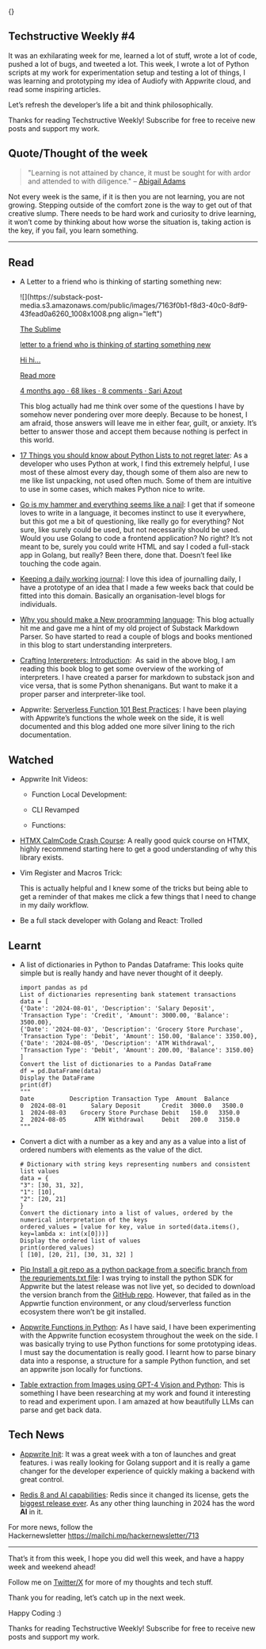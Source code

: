 {}

<h2>Techstructive Weekly #4</h2>
<p>It was an exhilarating week for me, learned a lot of stuff, wrote a lot of code, pushed a lot of bugs, and tweeted a lot. This week, I wrote a lot of Python scripts at my work for experimentation setup and testing a lot of things, I was learning and prototyping my idea of Audiofy with Appwrite cloud, and read some inspiring articles.</p>
<p>Let’s refresh the developer’s life a bit and think philosophically.</p>
<p>Thanks for reading Techstructive Weekly! Subscribe for free to receive new posts and support my work.</p>
<h2>Quote/Thought of the week</h2>
<blockquote>
<p>&quot;Learning is not attained by chance, it must be sought for with ardor and attended to with diligence.&quot; – <a href="https://en.wikiquote.org/wiki/Abigail_Adams">Abigail Adams</a></p>
</blockquote>
<p>Not every week is the same, if it is then you are not learning, you are not growing. Stepping outside of the comfort zone is the way to get out of that creative slump. There needs to be hard work and curiosity to drive learning, it won’t come by thinking about how worse the situation is, taking action is the key, if you fail, you learn something.</p>
<hr>
<h2>Read</h2>
<ul>
<li>
<p>A Letter to a friend who is thinking of starting something new:</p>
<p>![](https://substack-post-media.s3.amazonaws.com/public/images/7163f0b1-f8d3-40c0-8df9-43fead0a6260_1008x1008.png align=&quot;left&quot;)</p>
<p><a href="https://sublimeinternet.substack.com/p/letter-to-a-friend-who-is-thinking-410?utm_source=substack&amp;utm_campaign=post_embed&amp;utm_medium=web">The Sublime</a></p>
<p><a href="https://sublimeinternet.substack.com/p/letter-to-a-friend-who-is-thinking-410?utm_source=substack&amp;utm_campaign=post_embed&amp;utm_medium=web">letter to a friend who is thinking of starting something new</a></p>
<p><a href="https://sublimeinternet.substack.com/p/letter-to-a-friend-who-is-thinking-410?utm_source=substack&amp;utm_campaign=post_embed&amp;utm_medium=web">Hi hi…</a></p>
<p><a href="https://sublimeinternet.substack.com/p/letter-to-a-friend-who-is-thinking-410?utm_source=substack&amp;utm_campaign=post_embed&amp;utm_medium=web">Read more</a></p>
<p><a href="https://sublimeinternet.substack.com/p/letter-to-a-friend-who-is-thinking-410?utm_source=substack&amp;utm_campaign=post_embed&amp;utm_medium=web">4 months ago · 68 likes · 8 comments · Sari Azout</a></p>
<p>This blog actually had me think over some of the questions I have by somehow never pondering over more deeply. Because to be honest, I am afraid, those answers will leave me in either fear, guilt, or anxiety. It’s better to answer those and accept them because nothing is perfect in this world.</p>
</li>
<li>
<p><a href="https://zlliu.medium.com/12-things-i-regret-not-knowing-earlier-about-python-lists-a71dd8a435e2">17 Things you should know about Python Lists to not regret later</a>: As a developer who uses Python at work, I find this extremely helpful, I use most of these almost every day, though some of them also are new to me like list unpacking, not used often much. Some of them are intuitive to use in some cases, which makes Python nice to write.</p>
</li>
<li>
<p><a href="https://www.maragu.dev/blog/go-is-my-hammer-and-everything-is-a-nail?ref=dailydev">Go is my hammer and everything seems like a nail</a>: I get that if someone loves to write in a language, it becomes instinct to use it everywhere, but this got me a bit of questioning, like really go for everything? Not sure, like surely could be used, but not necessarily should be used. Would you use Golang to code a frontend application? No right? It’s not meant to be, surely you could write HTML and say I coded a full-stack app in Golang, but really? Been there, done that. Doesn’t feel like touching the code again.</p>
</li>
<li>
<p><a href="https://blog.isquaredsoftware.com/2020/09/coding-career-advice-daily-work-journal/?ref=dailydev">Keeping a daily working journal</a>: I love this idea of journalling daily, I have a prototype of an idea that I made a few weeks back that could be fitted into this domain. Basically an organisation-level blogs for individuals.</p>
</li>
<li>
<p><a href="https://ntietz.com/blog/you-should-make-a-new-terrible-programming-language/">Why you should make a New programming language</a>: This blog actually hit me and gave me a hint of my old project of Substack Markdown Parser. So have started to read a couple of blogs and books mentioned in this blog to start understanding interpreters.</p>
</li>
<li>
<p><a href="https://craftinginterpreters.com/introduction.html">Crafting Interpreters: Introduction</a>:  As said in the above blog, I am reading this book blog to get some overview of the working of interpreters. I have created a parser for markdown to substack json and vice versa, that is some Python shenanigans. But want to make it a proper parser and interpreter-like tool.</p>
</li>
<li>
<p>Appwrite: <a href="https://appwrite.io/blog/post/serverless-functions-best-practices">Serverless Function 101 Best Practices</a>: I have been playing with Appwrite’s functions the whole week on the side, it is well documented and this blog added one more silver lining to the rich documentation.</p>
</li>
</ul>
<h2>Watched</h2>
<ul>
<li>
<p>Appwrite Init Videos:</p>
<ul>
<li>
<p>Function Local Development:</p>
</li>
<li>
<p>CLI Revamped</p>
</li>
<li>
<p>Functions:</p>
</li>
</ul>
</li>
<li>
<p><a href="https://calmcode.io/course/htmx/introduction">HTMX CalmCode Crash Course</a>: A really good quick course on HTMX, highly recommend starting here to get a good understanding of why this library exists.</p>
</li>
<li>
<p>Vim Register and Macros Trick:</p>
<p>This is actually helpful and I knew some of the tricks but being able to get a reminder of that makes me click a few things that I need to change in my daily workflow.</p>
</li>
<li>
<p>Be a full stack developer with Golang and React: Trolled</p>
</li>
</ul>
<h2>Learnt</h2>
<ul>
<li>
<p>A list of dictionaries in Python to Pandas Dataframe: This looks quite simple but is really handy and have never thought of it deeply.</p>
<pre><code class="language-go">import pandas as pd
List of dictionaries representing bank statement transactions
data = [
{'Date': '2024-08-01', 'Description': 'Salary Deposit', 'Transaction Type': 'Credit', 'Amount': 3000.00, 'Balance': 3500.00},
{'Date': '2024-08-03', 'Description': 'Grocery Store Purchase', 'Transaction Type': 'Debit', 'Amount': 150.00, 'Balance': 3350.00},
{'Date': '2024-08-05', 'Description': 'ATM Withdrawal', 'Transaction Type': 'Debit', 'Amount': 200.00, 'Balance': 3150.00}
]
Convert the list of dictionaries to a Pandas DataFrame
df = pd.DataFrame(data)
Display the DataFrame
print(df)
&quot;&quot;&quot;
Date          Description Transaction Type  Amount  Balance
0  2024-08-01       Salary Deposit      Credit  3000.0   3500.0
1  2024-08-03    Grocery Store Purchase Debit   150.0   3350.0
2  2024-08-05        ATM Withdrawal     Debit   200.0   3150.0
&quot;&quot;&quot;
</code></pre>
</li>
<li>
<p>Convert a dict with a number as a key and any as a value into a list of ordered numbers with elements as the value of the dict.</p>
<pre><code class="language-go"># Dictionary with string keys representing numbers and consistent list values
data = {
&quot;3&quot;: [30, 31, 32],
&quot;1&quot;: [10],
&quot;2&quot;: [20, 21]
}
Convert the dictionary into a list of values, ordered by the numerical interpretation of the keys
ordered_values = [value for key, value in sorted(data.items(), key=lambda x: int(x[0]))]
Display the ordered list of values
print(ordered_values)
[ [10], [20, 21], [30, 31, 32] ]
</code></pre>
</li>
<li>
<p><a href="https://stackoverflow.com/questions/16584552/how-to-state-in-requirements-txt-a-direct-github-source">Pip Install a git repo as a python package from a specific branch from the requriements.txt file</a>: I was trying to install the python SDK for Appwrite but the latest release was not live yet, so decided to download the version branch from the <a href="https://github.com/appwrite/sdk-for-python/tree/1.6.x">GitHub repo</a>. However, that failed as in the Appwrtie function environment, or any cloud/serverless function ecosystem there won’t be git installed.</p>
</li>
<li>
<p><a href="https://appwrite.io/docs/products/functions/develop">Appwrite Functions in Python</a>: As I have said, I have been experimenting with the Appwrite function ecosystem throughout the week on the side. I was basically trying to use Python functions for some prototyping ideas. I must say the documentation is really good. I learnt how to parse binary data into a response, a structure for a sample Python function, and set an appwrite json locally for functions.</p>
</li>
<li>
<p><a href="https://python.useinstructor.com/examples/extracting_tables/">Table extraction from Images using GPT-4 Vision and Python</a>: This is something I have been researching at my work and found it interesting to read and experiment upon. I am amazed at how beautifully LLMs can parse and get back data.</p>
</li>
</ul>
<h2>Tech News</h2>
<ul>
<li>
<p><a href="https://appwrite.io/init">Appwrite Init</a>: It was a great week with a ton of launches and great features. i was really looking for Golang support and it is really a game changer for the developer experience of quickly making a backend with great control.</p>
</li>
<li>
<p><a href="https://redis.io/blog/introducing-another-era-of-fast/">Redis 8 and AI capabilities</a>: Redis since it changed its license, gets the <a href="https://techcrunch.com/2024/08/23/after-changing-its-license-redis-drops-its-biggest-release-yet/#:~:text=Redis%2C%20the%20company%20behind%20the,the%20launch%20of%20Redis%208.">biggest release ever</a>. As any other thing launching in 2024 has the word <strong>AI</strong> in it.</p>
</li>
</ul>
<p>For more news, follow the Hackernewsletter <a href="https://mailchi.mp/hackernewsletter/713">https://mailchi.mp/hackernewsletter/713</a></p>
<hr>
<p>That’s it from this week, I hope you did well this week, and have a happy week and weekend ahead!</p>
<p>Follow me on <a href="https://x.com/meetgor21">Twitter/X</a> for more of my thoughts and tech stuff.</p>
<p>Thank you for reading, let’s catch up in the next week.</p>
<p>Happy Coding :)</p>
<p>Thanks for reading Techstructive Weekly! Subscribe for free to receive new posts and support my work.</p>
